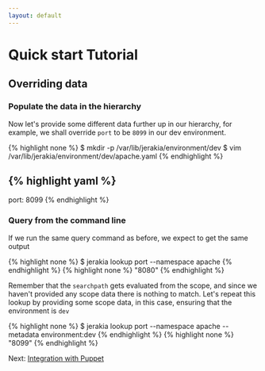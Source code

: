 ```yaml
---
layout: default
---
```


# Quick start Tutorial

## Overriding data

### Populate the data in the hierarchy

Now let's provide some different data further up in our hierarchy, for example, we shall override `port` to be `8099` in our dev environment.

{% highlight none %}
$ mkdir -p /var/lib/jerakia/environment/dev
$ vim /var/lib/jerakia/environment/dev/apache.yaml
{% endhighlight %}

{% highlight yaml %}
---
port: 8099
{% endhighlight %}

### Query from the command line

If we run the same query command as before, we expect to get the same output

{% highlight none %}
$ jerakia lookup port --namespace apache
{% endhighlight %}
{% highlight none %}
"8080"
{% endhighlight %}

Remember that the `searchpath` gets evaluated from the scope, and since we haven't provided any scope data there is nothing to match.  Let's repeat this lookup by providing some scope data, in this case, ensuring that the environment is `dev`


{% highlight none %}
$ jerakia lookup port --namespace apache --metadata environment:dev
{% endhighlight %}
{% highlight none %}
"8099"
{% endhighlight %}


Next: [Integration with Puppet](/tutorial/puppet)
